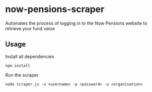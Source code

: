 # now-pensions-scraper
Automates the process of logging in to the Now Pensions website to retrieve your fund value

## Usage

Install all dependencies

```
npm install
```

Run the scraper

```
node scraper.js -u <username> -p <password> -o <organisation>
```

